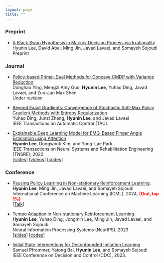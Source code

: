 ```yaml
---
layout: page
title: ""
---
```


### Preprint
* [A Black Swan Hypothesis in Markov Decision Process via Irrationality](./assets/blackswanHumanMDP.pdf)   
  Hyunin Lee, David Abel, Ming Jin, Javad Lavaei, and Somayeh Sojoudi   
  Preprint   

### Journal 
* [Policy-based Primal-Dual Methods for Concave CMDP with Variance Reduction](./assets/convexCMDP.pdf)  
Donghao Ying, Mengzi Amy Guo, __Hyunin Lee__, Yuhao Ding, Javad Lavaei, and Zuo-Jun Max Shen  
Under revision

* [Beyond Exact Gradients: Convergence of Stochastic Soft-Max Policy Gradient Methods with Entropy Regularization](./assets/TAC_Entropy_SPG.pdf)  
Yuhao Ding, Junzi Zhang, __Hyunin Lee__, and Javad Lavaei   
IEEE Transactions on Automatic Control (TAC).

* [Explainable Deep Learning Model for EMG-Based Finger Angle Estimation using Attention](https://ieeexplore.ieee.org/stamp/stamp.jsp?tp=&arnumber=9829861)  
__Hyunin Lee__, Dongwook Kim, and Yong-Lae Park  
IEEE Transactions on Neural Systems and Rehabilitation Engineering (TNSRE), 2022.   
[[slides](./assets/Explainable_EMG.pdf)] [[videos](https://www.youtube.com/watch?v=yYV5koXMPzo)] [[codes](https://github.com/hyunin-lee/AttentionEMG)]


### Conference
* [Pausing Policy Learning in Non-stationary Reinforcement Learning](./assets/ICML2024RL_hyunin.pdf).  
__Hyunin Lee__, Ming Jin, Javad Lavaei, and Somayeh Sojoudi  
International Conference on Machine Learning (ICML), 2024, <span style="color:red;"><b>(Oral, top 1%)</b></span>   
[[Talk](https://icml.cc/virtual/2024/session/35272)]

* [Tempo Adaption in Non-stationary Reinforcement Learning](./assets/TempoAdaption_NSRL.pdf).  
__Hyunin Lee__, Yuhao Ding, Jongmin Lee, Ming Jin, Javad Lavaei, and Somayeh Sojoudi  
Neural Information Processing Systems (NeurIPS), 2023   
[[slides](./assets/TempoAdaption_NSRL_slides.pdf)] [[codes](https://github.com/hyunin-lee/TempoRL)]


* [Initial State Interventions for Deconfounded Imitation Learning](https://sam.pfrommer.us/wp-content/uploads/2023/03/main.pdf)  
Samuel Pfrommer, Yatong Bai, __Hyunin Lee__, and Somayeh Sojoudi    
IEEE Conference on Decision and Control (CDC), 2023.


